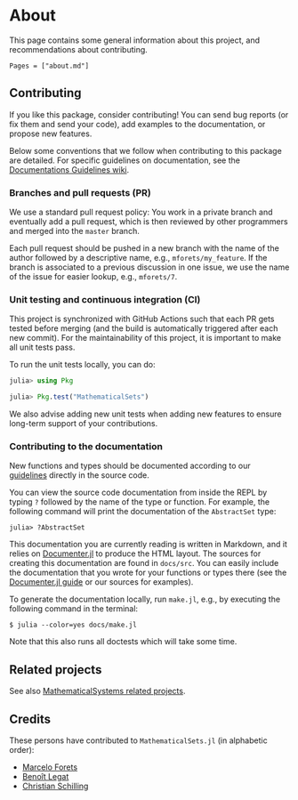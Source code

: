 # About

This page contains some general information about this project, and
recommendations about contributing.

```@contents
Pages = ["about.md"]
```

## Contributing

If you like this package, consider contributing!
You can send bug reports (or fix them and send your code), add examples to the
documentation, or propose new features.

Below some conventions that we follow when contributing to this package are
detailed.
For specific guidelines on documentation, see the
[Documentations Guidelines wiki](https://github.com/JuliaReach/LazySets.jl/wiki/Documentation-Guidelines).

### Branches and pull requests (PR)

We use a standard pull request policy:
You work in a private branch and eventually add a pull request, which is then
reviewed by other programmers and merged into the `master` branch.

Each pull request should be pushed in a new branch with the name of the author
followed by a descriptive name, e.g., `mforets/my_feature`.
If the branch is associated to a previous discussion in one issue, we use the
name of the issue for easier lookup, e.g., `mforets/7`.

### Unit testing and continuous integration (CI)

This project is synchronized with GitHub Actions such that each PR gets tested
before merging (and the build is automatically triggered after each new commit).
For the maintainability of this project, it is important to make all unit tests
pass.

To run the unit tests locally, you can do:

```julia
julia> using Pkg

julia> Pkg.test("MathematicalSets")
```

We also advise adding new unit tests when adding new features to ensure
long-term support of your contributions.

### Contributing to the documentation

New functions and types should be documented according to our
[guidelines](https://github.com/JuliaReach/LazySets.jl/wiki/Documentation-Guidelines)
directly in the source code.

You can view the source code documentation from inside the REPL by typing `?`
followed by the name of the type or function.
For example, the following command will print the documentation of the `AbstractSet`
type:

```
julia> ?AbstractSet
```

This documentation you are currently reading is written in Markdown, and it
relies on [Documenter.jl](https://juliadocs.github.io/Documenter.jl/stable/) to
produce the HTML layout.
The sources for creating this documentation are found in `docs/src`.
You can easily include the documentation that you wrote for your functions or
types there (see the
[Documenter.jl guide](https://juliadocs.github.io/Documenter.jl/stable/man/guide/)
or our sources for examples).

To generate the documentation locally, run `make.jl`, e.g., by executing the
following command in the terminal:

```
$ julia --color=yes docs/make.jl
```

Note that this also runs all doctests which will take some time.

## Related projects

See also [MathematicalSystems related projects](https://juliareach.github.io/MathematicalSystems.jl/latest/about.html#Related-projects-1).

## Credits

These persons have contributed to `MathematicalSets.jl` (in alphabetic order):

- [Marcelo Forets](http://main.marcelo-forets.fr)
- [Benoît Legat](https://perso.uclouvain.be/benoit.legat/)
- [Christian Schilling](https://www.christianschilling.net/)

